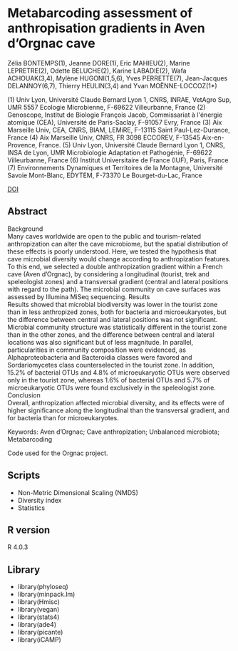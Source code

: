 # Metabarcoding assessment of anthropisation gradients in Aven d’Orgnac cave

Zélia BONTEMPS(1), Jeanne DORE(1), Eric MAHIEU(2), Marine LEPRETRE(2), Odette BELUCHE(2), Karine LABADIE(2), Wafa ACHOUAK(3,4), Mylène HUGONI(1,5,6), Yves PERRETTE(7), Jean-Jacques DELANNOY(6,7), Thierry HEULIN(3,4) and Yvan MOËNNE-LOCCOZ(1*) 

(1) Univ Lyon, Université Claude Bernard Lyon 1, CNRS, INRAE, VetAgro Sup, UMR 5557 Ecologie Microbienne, F-69622 Villeurbanne, France
(2) Genoscope, Institut de Biologie François Jacob, Commissariat à l'énergie atomique (CEA), Université de Paris-Saclay, F-91057 Evry, France
(3) Aix Marseille Univ, CEA, CNRS, BIAM, LEMiRE, F-13115 Saint Paul-Lez-Durance, France
(4) Aix Marseille Univ, CNRS, FR 3098 ECCOREV, F-13545 Aix-en-Provence, France.
(5) Univ Lyon, Université Claude Bernard Lyon 1, CNRS, INSA de Lyon, UMR Microbiologie Adaptation et Pathogénie, F-69622 Villeurbanne, France
(6) Institut Universitaire de France (IUF), Paris, France
(7) Environnements Dynamiques et Territoires de la Montagne, Université Savoie Mont-Blanc, EDYTEM, F-73370 Le Bourget-du-Lac, France

[DOI]()

## Abstract
Background  
Many caves worldwide are open to the public and tourism-related anthropization can alter the cave microbiome, but the spatial distribution of these effects is poorly understood. Here, we tested the hypothesis that cave microbial diversity would change according to anthropization features. To this end, we selected a double anthropization gradient within a French cave (Aven d’Orgnac), by considering a longitudinal (tourist, trek and speleologist zones) and a transversal gradient (central and lateral positions with regard to the path). The microbial community on cave surfaces was assessed by Illumina MiSeq sequencing. 
Results  
Results showed that microbial biodiversity was lower in the tourist zone than in less anthropized zones, both for bacteria and microeukaryotes, but the difference between central and lateral positions was not significant. Microbial community structure was statistically different in the tourist zone than in the other zones, and the difference between central and lateral locations was also significant but of less magnitude. In parallel, particularities in community composition were evidenced, as Alphaproteobacteria and Bacteroidia classes were favored and Sordariomycetes class counterselected in the tourist zone. In addition, 15.2% of bacterial OTUs and 4.8% of microeukaryotic OTUs were observed only in the tourist zone, whereas 1.6% of bacterial OTUs and 5.7% of microeukaryotic OTUs were found exclusively in the speleologist zone. 
Conclusion  
Overall, anthropization affected microbial diversity, and its effects were of higher significance along the longitudinal than the transversal gradient, and for bacteria than for microeukaryotes.   

  
Keywords: Aven d’Orgnac; Cave anthropization; Unbalanced microbiota; Metabarcoding


Code used for the Orgnac project.
## Scripts
* Non-Metric Dimensional Scaling (NMDS)
* Diversity index
* Statistics

## R version
R 4.0.3

## Library 
* library(phyloseq)
* library(minpack.lm)
* library(Hmisc)
* library(vegan)
* library(stats4)
* library(ade4)
* library(picante)
* library(iCAMP)


